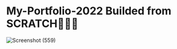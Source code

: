 # My-Portfolio-2022 Builded from SCRATCH👨🏻‍💻

![Screenshot (559)](https://user-images.githubusercontent.com/98795366/202259573-05301407-7aea-4634-8997-85133dc14719.png)
